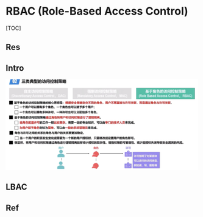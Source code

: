 # RBAC (Role-Based Access Control)

[TOC]



## Res



## Intro
![](../../../../../../../../Assets/Pics/Screenshot%202023-03-26%20at%205.32.22%20PM.png)



## LBAC



## Ref
[👍 Role-Based Access Control | Auth0]: https://auth0.com/docs/manage-users/access-control/rbac
